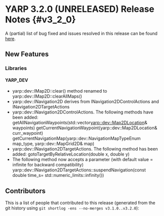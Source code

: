 YARP 3.2.0 (UNRELEASED) Release Notes                                 {#v3_2_0}
=====================================


A (partial) list of bug fixed and issues resolved in this release can be found
[here](https://github.com/robotology/yarp/issues?q=label%3A%22Fixed+in%3A+YARP+v3.2.0%22).

New Features
------------

### Libraries

#### YARP_DEV

* yarp::dev::IMap2D::clear() method renamed to yarp::dev::IMap2D::clearAllMaps()
* yarp::dev::INavigation2D derives from INavigation2DControlActions and INavigation2DTargetActions
* yarp::dev::INavigation2DControlActions. The following methods have been added:
  getAllNavigationWaypoints(std::vector<yarp::dev::Map2DLocation>& waypoints)
  getCurrentNavigationWaypoint(yarp::dev::Map2DLocation& curr_waypoint)
  getCurrentNavigationMap(yarp::dev::NavigationMapTypeEnum map_type, yarp::dev::MapGrid2D& map)
* yarp::dev::INavigation2DTargetActions. The following method has been added:
  gotoTargetByRelativeLocation(double x, double y)
* The following method now accepts a parameter (with default value = infinite for backward compatibility)
  yarp::dev::INavigation2DTargetActions::suspendNavigation(const double time_s= std::numeric_limits<double>::infinity())

Contributors
------------

This is a list of people that contributed to this release (generated from the
git history using `git shortlog -ens --no-merges v3.1.0..v3.2.0`):

```
```
